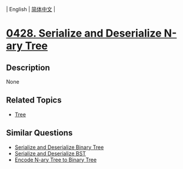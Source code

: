 
| English | [简体中文](README.md) |
# [0428. Serialize and Deserialize N-ary Tree](https://leetcode-cn.com/problems/serialize-and-deserialize-n-ary-tree/)
## Description
None
## Related Topics
- [Tree](https://leetcode-cn.com/tag/tree)
## Similar Questions
- [Serialize and Deserialize Binary Tree](../serialize-and-deserialize-binary-tree/README_EN.md)
- [Serialize and Deserialize BST](../serialize-and-deserialize-bst/README_EN.md)
- [Encode N-ary Tree to Binary Tree](../encode-n-ary-tree-to-binary-tree/README_EN.md)
